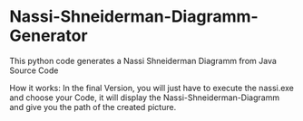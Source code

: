 # Nassi-Shneiderman-Diagramm-Generator
This python code generates a Nassi Shneiderman Diagramm from Java Source Code


How it works:
In the final Version, you will just have to execute the nassi.exe and choose your Code, it will display the Nassi-Shneiderman-Diagramm and give you the path of the created picture.